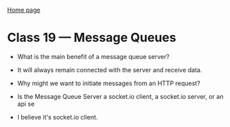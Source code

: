 [Home page](https://henok-6411.github.io/Reading-notes/)

# Class 19 — Message Queues

- What is the main benefit of a message queue server?

 * It will always remain connected with the server and receive data. 
 
- Why might we want to initiate messages from an HTTP request?
 
- Is the Message Queue Server a socket.io client, a socket.io server, or an api se

 * I believe it's socket.io client.
